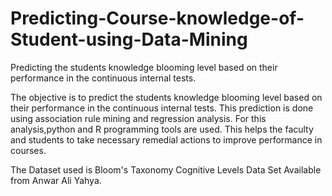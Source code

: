 # Predicting-Course-knowledge-of-Student-using-Data-Mining
Predicting the students knowledge blooming level based on their performance in the continuous internal tests.

The objective is to predict the students knowledge blooming level based on their performance in the continuous internal tests. This prediction is done using association rule mining and regression
analysis. For this analysis,python and R programming tools are used. This helps the faculty and students to take necessary remedial actions to improve performance
in courses.

The Dataset used is Bloom's Taxonomy Cognitive Levels Data Set Available from Anwar Ali Yahya.
